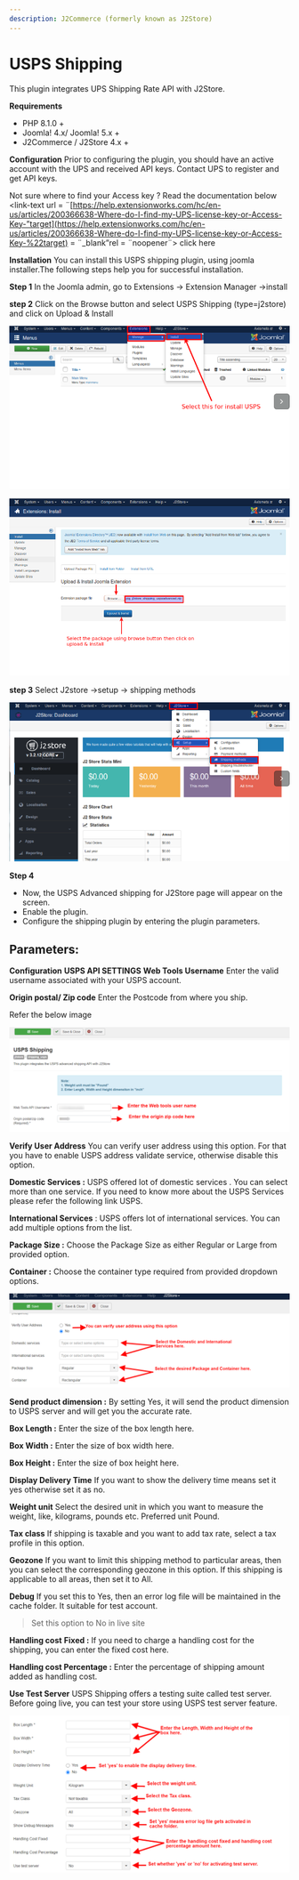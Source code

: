 ```yaml
---
description: J2Commerce (formerly known as J2Store)
---
```


# USPS Shipping

This plugin integrates UPS Shipping Rate API with J2Store.

**Requirements**

* PHP 8.1.0 +
* Joomla! 4.x/ Joomla! 5.x +
* J2Commerce / J2Store 4.x +

**Configuration** Prior to configuring the plugin, you should have an active account with the UPS and received API keys. Contact UPS to register and get API keys.

Not sure where to find your Access key ? Read the documentation below \<link-text url = ¨[https://help.extensionworks.com/hc/en-us/articles/200366638-Where-do-I-find-my-UPS-license-key-or-Access-Key-”target](https://help.extensionworks.com/hc/en-us/articles/200366638-Where-do-I-find-my-UPS-license-key-or-Access-Key-%22target) = ¨\_blank”rel = ¨noopener¨> click here

**Installation** You can install this USPS shipping plugin, using joomla installer.The following steps help you for successful installation.

**Step 1** In the Joomla admin, go to Extensions -> Extension Manager ->install

**step 2** Click on the Browse button and select USPS Shipping (type=j2store) and click on Upload & Install

![](../../assets/install.png)

![](../../assets/install1.png)

**step 3** Select J2store ->setup -> shipping methods

![](../../assets/install2.png)

**Step 4**

* Now, the USPS Advanced shipping for J2Store page will appear on the screen.
* Enable the plugin.
* Configure the shipping plugin by entering the plugin parameters.

## **Parameters:**

**Configuration** **USPS API SETTINGS** **Web Tools Username** Enter the valid username associated with your USPS account.

**Origin postal/ Zip code** Enter the Postcode from where you ship.

Refer the below image

![](../../assets/parameter1.png)

**Verify User Address** You can verify user address using this option. For that you have to enable USPS address validate service, otherwise disable this option.

**Domestic Services :** USPS offered lot of domestic services . You can select more than one service. If you need to know more about the USPS Services please refer the following link USPS.

**International Services** : USPS offers lot of international services. You can add multiple options from the list.

**Package Size :** Choose the Package Size as either Regular or Large from provided option.

**Container :** Choose the container type required from provided dropdown options.

![](../../assets/parameter2.png)

**Send product dimension :** By setting Yes, it will send the product dimension to USPS server and will get you the accurate rate.

**Box Length :** Enter the size of the box length here.

**Box Width :** Enter the size of box width here.

**Box Height :** Enter the size of box height here.

**Display Delivery Time** If you want to show the delivery time means set it yes otherwise set it as no.

**Weight unit** Select the desired unit in which you want to measure the weight, like, kilograms, pounds etc. Preferred unit Pound.

**Tax class** If shipping is taxable and you want to add tax rate, select a tax profile in this option.

**Geozone** If you want to limit this shipping method to particular areas, then you can select the corresponding geozone in this option. If this shipping is applicable to all areas, then set it to All.

**Debug** If you set this to Yes, then an error log file will be maintained in the cache folder. It suitable for test account.

> Set this option to No in live site

**Handling cost** **Fixed :** If you need to charge a handling cost for the shipping, you can enter the fixed cost here.

**Handling cost Percentage :** Enter the percentage of shipping amount added as handling cost.

**Use Test Server** USPS Shipping offers a testing suite called test server. Before going live, you can test your store using USPS test server feature.

![](../../assets/parameter3.png)
